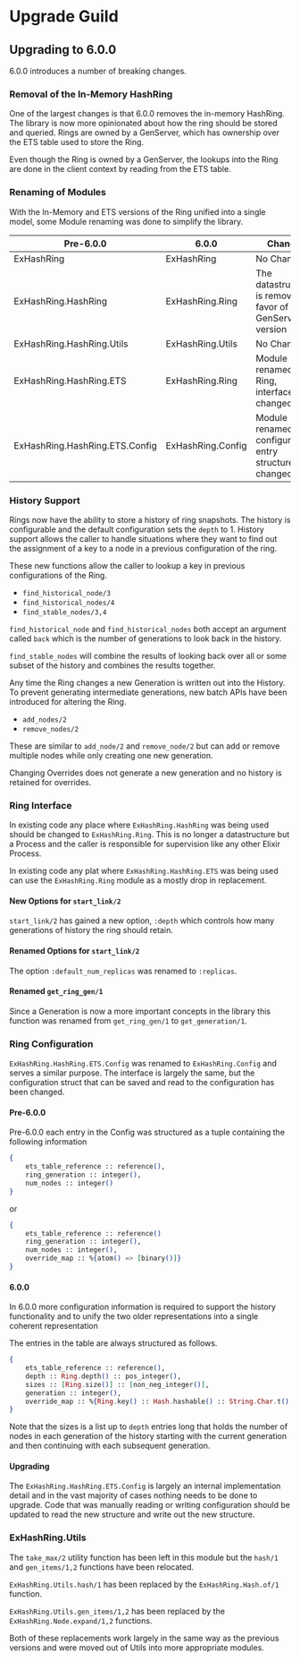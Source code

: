 # Upgrade Guild

## Upgrading to 6.0.0

6.0.0 introduces a number of breaking changes.

### Removal of the In-Memory HashRing

One of the largest changes is that 6.0.0 removes the in-memory HashRing.  The library is now more opinionated about how the ring should be stored and queried.  Rings are owned by a GenServer, which has ownership over the ETS table used to store the Ring.

Even though the Ring is owned by a GenServer, the lookups into the Ring are done in the client context by reading from the ETS table.

### Renaming of Modules

With the In-Memory and ETS versions of the Ring unified into a single model, some Module renaming was done to simplify the library.

| Pre-6.0.0                      | 6.0.0             | Change                                                         |
|--------------------------------|-------------------|----------------------------------------------------------------|
| ExHashRing                     | ExHashRing        | No Change                                                      |
| ExHashRing.HashRing            | ExHashRing.Ring   | The datastructure is removed in favor of the GenServer version |
| ExHashRing.HashRing.Utils      | ExHashRing.Utils  | No Change                                                      |
| ExHashRing.HashRing.ETS        | ExHashRing.Ring   | Module renamed to Ring, interface has changed                  |
| ExHashRing.HashRing.ETS.Config | ExHashRing.Config | Module renamed, configuration entry structure changed          |

### History Support

Rings now have the ability to store a history of ring snapshots.  The history is configurable and the default configuration sets the `depth` to 1.  History support allows the caller to handle situations where they want to find out the assignment of a key to a node in a previous configuration of the ring.

These new functions allow the caller to lookup a key in previous configurations of the Ring.

- `find_historical_node/3`
- `find_historical_nodes/4`
- `find_stable_nodes/3,4`

`find_historical_node` and `find_historical_nodes` both accept an argument called `back` which is the number of generations to look back in the history.

`find_stable_nodes` will combine the results of looking back over all or some subset of the history and combines the results together.

Any time the Ring changes a new Generation is written out into the History.  To prevent generating intermediate generations, new batch APIs have been introduced for altering the Ring.

- `add_nodes/2`
- `remove_nodes/2`

These are similar to `add_node/2` and `remove_node/2` but can add or remove multiple nodes while only creating one new generation.

Changing Overrides does not generate a new generation and no history is retained for overrides.

### Ring Interface

In existing code any place where `ExHashRing.HashRing` was being used should be changed to `ExHashRing.Ring`.  This is no longer a datastructure but a Process and the caller is responsible for supervision like any other Elixir Process.

In existing code any plat where `ExHashRing.HashRing.ETS` was being used can use the `ExHashRing.Ring` module as a mostly drop in replacement.

#### New Options for `start_link/2`

`start_link/2` has gained a new option, `:depth` which controls how many generations of history the ring should retain.

#### Renamed Options for `start_link/2`

The option `:default_num_replicas` was renamed to `:replicas`.

#### Renamed `get_ring_gen/1`

Since a Generation is now a more important concepts in the library this function was renamed from `get_ring_gen/1` to `get_generation/1`.

### Ring Configuration

`ExHashRing.HashRing.ETS.Config` was renamed to `ExHashRing.Config` and serves a similar purpose.  The interface is largely the same, but the configuration struct that can be saved and read to the configuration has been changed.

#### Pre-6.0.0

Pre-6.0.0 each entry in the Config was structured as a tuple containing the following information

```elixir
{
    ets_table_reference :: reference(),
    ring_generation :: integer(),
    num_nodes :: integer()
}
```

or

```elixir
{
    ets_table_reference :: reference()
    ring_generation :: integer(),
    num_nodes :: integer(),
    override_map :: %{atom() => [binary()]}
}
```

#### 6.0.0

In 6.0.0 more configuration information is required to support the history functionality and to unify the two older representations into a single coherent representation

The entries in the table are always structured as follows.

```elixir
{
    ets_table_reference :: reference(),
    depth :: Ring.depth() :: pos_integer(),
    sizes :: [Ring.size()] :: [non_neg_integer()],
    generation :: integer(),
    override_map :: %{Ring.key() :: Hash.hashable() :: String.Char.t() => [Node.name() :: binary()]}
}
```

Note that the sizes is a list up to `depth` entries long that holds the number of nodes in each generation of the history starting with the current generation and then continuing with each subsequent generation.

#### Upgrading

The `ExHashRing.HashRing.ETS.Config` is largely an internal implementation detail and in the vast majority of cases nothing needs to be done to upgrade.  Code that was manually reading or writing configuration should be updated to read the new structure and write out the new structure.

### ExHashRing.Utils

The `take_max/2` utility function has been left in this module but the `hash/1` and `gen_items/1,2` functions have been relocated.

`ExHashRing.Utils.hash/1` has been replaced by the `ExHashRing.Hash.of/1` function.

`ExHashRing.Utils.gen_items/1,2` has been replaced by the `ExHashRing.Node.expand/1,2` functions.

Both of these replacements work largely in the same way as the previous versions and were moved out of Utils into more appropriate modules.
